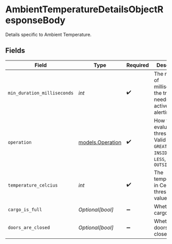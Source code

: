 # AmbientTemperatureDetailsObjectResponseBody

Details specific to Ambient Temperature.


## Fields

| Field                                                                                            | Type                                                                                             | Required                                                                                         | Description                                                                                      | Example                                                                                          |
| ------------------------------------------------------------------------------------------------ | ------------------------------------------------------------------------------------------------ | ------------------------------------------------------------------------------------------------ | ------------------------------------------------------------------------------------------------ | ------------------------------------------------------------------------------------------------ |
| `min_duration_milliseconds`                                                                      | *int*                                                                                            | :heavy_check_mark:                                                                               | The number of milliseconds the trigger needs to stay active before alerting.                     | 600000                                                                                           |
| `operation`                                                                                      | [models.Operation](../models/operation.md)                                                       | :heavy_check_mark:                                                                               | How to evaluate the threshold.  Valid values: `GREATER`, `INSIDE_RANGE`, `LESS`, `OUTSIDE_RANGE` | GREATER                                                                                          |
| `temperature_celcius`                                                                            | *int*                                                                                            | :heavy_check_mark:                                                                               | The temperature in Celcius threshold value.                                                      | 60                                                                                               |
| `cargo_is_full`                                                                                  | *Optional[bool]*                                                                                 | :heavy_minus_sign:                                                                               | Whether the cargo is full.                                                                       | true                                                                                             |
| `doors_are_closed`                                                                               | *Optional[bool]*                                                                                 | :heavy_minus_sign:                                                                               | Whether the doors are closed.                                                                    | true                                                                                             |